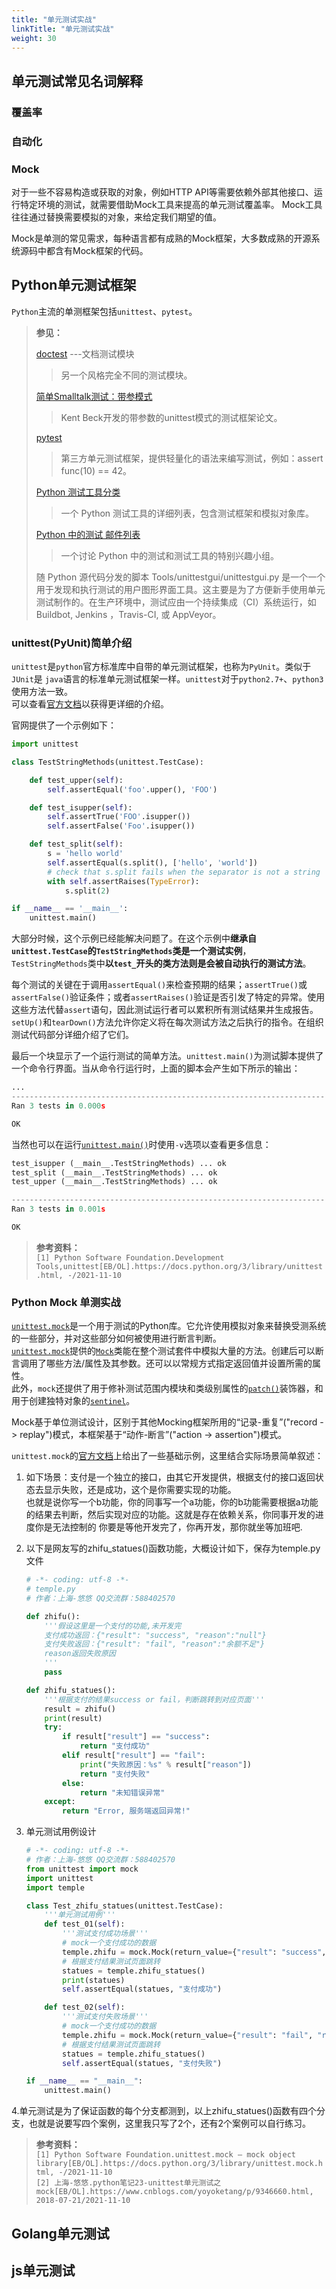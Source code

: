 ```yaml
---
title: "单元测试实战"
linkTitle: "单元测试实战"
weight: 30
---
```

## 单元测试常见名词解释

### 覆盖率

### 自动化

### Mock

对于一些不容易构造或获取的对象，例如HTTP API等需要依赖外部其他接口、运行特定环境的测试，就需要借助Mock工具来提高的单元测试覆盖率。
Mock工具往往通过替换需要模拟的对象，来给定我们期望的值。

Mock是单测的常见需求，每种语言都有成熟的Mock框架，大多数成熟的开源系统源码中都含有Mock框架的代码。

## Python单元测试框架

`Python`主流的单测框架包括`unittest`、`pytest`。

> **参见：**
>
> [doctest](https://docs.python.org/zh-cn/3/library/doctest.html#module-doctest) ---文档测试模块
>> 另一个风格完全不同的测试模块。
>
> [简单Smalltalk测试：带参模式](https://web.archive.org/web/20150315073817/http://www.xprogramming.com/testfram.htm)
>> Kent Beck开发的带参数的unittest模式的测试框架论文。
>
> [pytest](https://docs.pytest.org/)
>> 第三方单元测试框架，提供轻量化的语法来编写测试，例如：assert func(10) == 42。
>
> [Python 测试工具分类](https://wiki.python.org/moin/PythonTestingToolsTaxonomy)
>> 一个 Python 测试工具的详细列表，包含测试框架和模拟对象库。
>
> [Python 中的测试 邮件列表](http://lists.idyll.org/listinfo/testing-in-python)
>> 一个讨论 Python 中的测试和测试工具的特别兴趣小组。
>
> 随 Python 源代码分发的脚本 Tools/unittestgui/unittestgui.py 是一个一个用于发现和执行测试的用户图形界面工具。这主要是为了方便新手使用单元测试制作的。在生产环境中，测试应由一个持续集成（CI）系统运行，如 Buildbot, Jenkins ，Travis-CI, 或 AppVeyor。

### unittest(PyUnit)简单介绍

`unittest`是`python`官方标准库中自带的单元测试框架，也称为`PyUnit`。类似于`JUnit`是 `java`语言的标准单元测试框架一样。`unittest`对于`python2.7+`、`python3`使用方法一致。  
可以查看[官方文档](https://docs.python.org/zh-cn/3/library/unittest.html "查看中文官方文档")以获得更详细的介绍。

官网提供了一个示例如下：

```python
import unittest

class TestStringMethods(unittest.TestCase):

    def test_upper(self):
        self.assertEqual('foo'.upper(), 'FOO')

    def test_isupper(self):
        self.assertTrue('FOO'.isupper())
        self.assertFalse('Foo'.isupper())

    def test_split(self):
        s = 'hello world'
        self.assertEqual(s.split(), ['hello', 'world'])
        # check that s.split fails when the separator is not a string
        with self.assertRaises(TypeError):
            s.split(2)

if __name__ == '__main__':
    unittest.main()
```

大部分时候，这个示例已经能解决问题了。在这个示例中**继承自`unittest.TestCase`的`TestStringMethods`类是一个测试实例**，`TestStringMethods`类中**以`test_`开头的类方法则是会被自动执行的测试方法**。

每个测试的关键在于调用`assertEqual()`来检查预期的结果；`assertTrue()`或`assertFalse()`验证条件；或者`assertRaises()`验证是否引发了特定的异常。使用这些方法代替`assert`语句，因此测试运行者可以累积所有测试结果并生成报告。  
`setUp()`和`tearDown()`方法允许你定义将在每次测试方法之后执行的指令。在组织测试代码部分详细介绍了它们。

最后一个块显示了一个运行测试的简单方法。`unittest.main()`为测试脚本提供了一个命令行界面。当从命令行运行时，上面的脚本会产生如下所示的输出：

```Python
...
----------------------------------------------------------------------
Ran 3 tests in 0.000s

OK
```

当然也可以在运行[`unittest.main()`](https://docs.python.org/3/library/unittest.html#unittest.main)时使用`-v`选项以查看更多信息：

```Python
test_isupper (__main__.TestStringMethods) ... ok
test_split (__main__.TestStringMethods) ... ok
test_upper (__main__.TestStringMethods) ... ok

----------------------------------------------------------------------
Ran 3 tests in 0.001s

OK
```

> **参考资料：**  
> `[1] Python Software Foundation.Development Tools,unittest[EB/OL].https://docs.python.org/3/library/unittest.html, -/2021-11-10`

### Python Mock 单测实战

[`unittest.mock`](https://docs.python.org/zh-cn/3/library/unittest.mock.html#module-unittest.mock)是一个用于测试的Python库。它允许使用模拟对象来替换受测系统的一些部分，并对这些部分如何被使用进行断言判断。  
[`unittest.mock`](https://docs.python.org/zh-cn/3/library/unittest.mock.html#module-unittest.mock)提供的[`Mock`](https://docs.python.org/zh-cn/3/library/unittest.mock.html#unittest.mock.Mock)类能在整个测试套件中模拟大量的方法。创建后可以断言调用了哪些方法/属性及其参数。还可以以常规方式指定返回值并设置所需的属性。  
此外，`mock`还提供了用于修补测试范围内模块和类级别属性的[`patch()`](https://docs.python.org/zh-cn/3/library/unittest.mock.html#unittest.mock.patch)装饰器，和用于创建独特对象的[`sentinel`](https://docs.python.org/zh-cn/3/library/unittest.mock.html#unittest.mock.sentinel)。

Mock基于单位测试设计，区别于其他Mocking框架所用的“记录-重复”("record -> replay")模式，本框架基于“动作-断言”("action -> assertion")模式。

`unittest.mock`的[官方文档](https://docs.python.org/zh-cn/3/library/unittest.mock.html)上给出了一些基础示例，这里结合实际场景简单叙述：

1. 如下场景：支付是一个独立的接口，由其它开发提供，根据支付的接口返回状态去显示失败，还是成功，这个是你需要实现的功能。  
   也就是说你写一个b功能，你的同事写一个a功能，你的b功能需要根据a功能的结果去判断，然后实现对应的功能。这就是存在依赖关系，你同事开发的进度你是无法控制的
你要是等他开发完了，你再开发，那你就坐等加班吧.

2. 以下是网友写的zhifu_statues()函数功能，大概设计如下，保存为temple.py文件

    ```Python
    # -*- coding: utf-8 -*-
    # temple.py
    # 作者：上海-悠悠 QQ交流群：588402570

    def zhifu():
        '''假设这里是一个支付的功能,未开发完
        支付成功返回：{"result": "success", "reason":"null"}
        支付失败返回：{"result": "fail", "reason":"余额不足"}
        reason返回失败原因
        '''
        pass

    def zhifu_statues():
        '''根据支付的结果success or fail，判断跳转到对应页面'''
        result = zhifu()
        print(result)
        try:
            if result["result"] == "success":
                return "支付成功"
            elif result["result"] == "fail":
                print("失败原因：%s" % result["reason"])
                return "支付失败"
            else:
                return "未知错误异常"
        except:
            return "Error, 服务端返回异常!"
    ```

3. 单元测试用例设计

    ```Python
    # -*- coding: utf-8 -*-
    # 作者：上海-悠悠 QQ交流群：588402570
    from unittest import mock
    import unittest
    import temple

    class Test_zhifu_statues(unittest.TestCase):
        '''单元测试用例'''
        def test_01(self):
            '''测试支付成功场景'''
            # mock一个支付成功的数据
            temple.zhifu = mock.Mock(return_value={"result": "success", "reason":"null"})
            # 根据支付结果测试页面跳转
            statues = temple.zhifu_statues()
            print(statues)
            self.assertEqual(statues, "支付成功")

        def test_02(self):
            '''测试支付失败场景'''
            # mock一个支付成功的数据
            temple.zhifu = mock.Mock(return_value={"result": "fail", "reason": "余额不足"})
            # 根据支付结果测试页面跳转
            statues = temple.zhifu_statues()
            self.assertEqual(statues, "支付失败")

    if __name__ == "__main__":
        unittest.main()
    ```

4.单元测试是为了保证函数的每个分支都测到，以上zhifu_statues()函数有四个分支，也就是说要写四个案例，这里我只写了2个，还有2个案例可以自行练习。

> **参考资料：**  
> `[1] Python Software Foundation.unittest.mock — mock object library[EB/OL].https://docs.python.org/3/library/unittest.mock.html, -/2021-11-10`  
> `[2] 上海-悠悠.python笔记23-unittest单元测试之mock[EB/OL].https://www.cnblogs.com/yoyoketang/p/9346660.html, 2018-07-21/2021-11-10`

## Golang单元测试

## js单元测试
